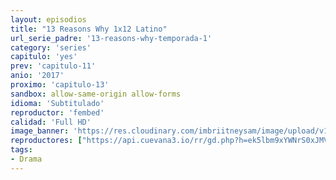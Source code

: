 ```yaml
---
layout: episodios
title: "13 Reasons Why 1x12 Latino"
url_serie_padre: '13-reasons-why-temporada-1'
category: 'series'
capitulo: 'yes'
prev: 'capitulo-11'
anio: '2017'
proximo: 'capitulo-13'
sandbox: allow-same-origin allow-forms
idioma: 'Subtitulado'
reproductor: 'fembed'
calidad: 'Full HD'
image_banner: 'https://res.cloudinary.com/imbriitneysam/image/upload/v1546545022/reason1-banner-min.jpg'
reproductores: ["https://api.cuevana3.io/rr/gd.php?h=ek5lbm9xYWNrS0xJMVp5b21KREk0dFBLbjVkaHhkRGdrOG1jbnBpUnhhS1YxWFNXZ2F1eDZzL0hvcHlhbHR2b3ljMm1xWXJFMTluTXlvT2dtZGU3eEppU3FadVkyUT09"]
tags:
- Drama
---
```











